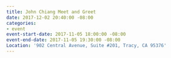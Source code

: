 ```yaml
---
title: John Chiang Meet and Greet
date: 2017-12-02 20:40:00 -08:00
categories:
- event
event-start-date: 2017-11-05 18:00:00 -08:00
event-end-date: 2017-11-05 19:30:00 -08:00
Location: '902 Central Avenue, Suite #201, Tracy, CA 95376'
---
```


